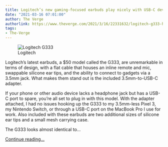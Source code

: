 ```yaml
---
title: Logitech’s new gaming-focused earbuds play nicely with USB-C devices
date: "2021-03-16 07:01:00"
author: The Verge
authorlink: https://www.theverge.com/2021/3/16/22331632/logitech-g333-headphones-earbuds-jack-usb-c-adapter-features-price
tags:
- The-Verge
---
```

<figure>
      <img alt="Logitech G333" src="https://cdn.vox-cdn.com/thumbor/Qs4TEudqlmI2HdwuR4VNSEeNgAg=/0x0:5851x3901/1310x873/cdn.vox-cdn.com/uploads/chorus_image/image/68973117/g333lede.0.jpg" />
        <figcaption>Logitech</figcaption>
    </figure>

  <p id="DCXyKb">Logitech’s latest earbuds, a $50 model called the G333, are unremarkable in terms of design, with a flat cable that houses an inline remote and mic, swappable silicone ear tips, and the ability to connect to gadgets via a 3.5mm jack. What makes them stand out is the included 3.5mm-to-USB-C adapter. </p>
<p id="D3X2Wu">If your phone or other audio device lacks a headphone jack but has a USB-C port to spare, you’re all set to plug in with this model. With the adapter attached, I had no issues hooking up the G333 to my 3.5mm-less Pixel 3, my Nintendo Switch, or through a USB-C port on the MacBook Pro I use for work. Also included with these earbuds are two additional sizes of silicone ear tips and a small mesh carrying case.</p>
<p id="CWFwqz">The G333 looks almost identical to...</p>
  <p>
    <a href="https://www.theverge.com/2021/3/16/22331632/logitech-g333-headphones-earbuds-jack-usb-c-adapter-features-price">Continue reading&hellip;</a>
  </p>